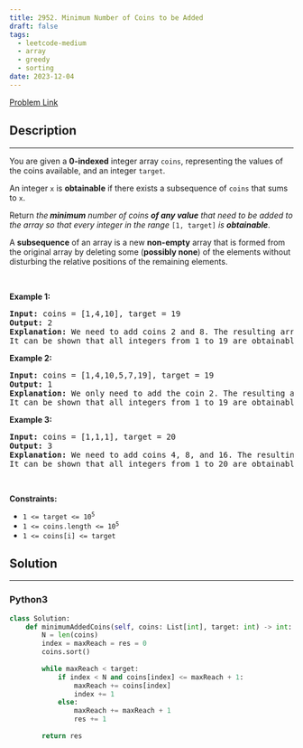 ```yaml
---
title: 2952. Minimum Number of Coins to be Added
draft: false
tags: 
  - leetcode-medium
  - array
  - greedy
  - sorting
date: 2023-12-04
---
```


[Problem Link](https://leetcode.com/problems/minimum-number-of-coins-to-be-added/)

## Description

---
<p>You are given a <strong>0-indexed</strong> integer array <code>coins</code>, representing the values of the coins available, and an integer <code>target</code>.</p>

<p>An integer <code>x</code> is <strong>obtainable</strong> if there exists a subsequence of <code>coins</code> that sums to <code>x</code>.</p>

<p>Return <em>the<strong> minimum</strong> number of coins <strong>of any value</strong> that need to be added to the array so that every integer in the range</em> <code>[1, target]</code><em> is <strong>obtainable</strong></em>.</p>

<p>A <strong>subsequence</strong> of an array is a new <strong>non-empty</strong> array that is formed from the original array by deleting some (<strong>possibly none</strong>) of the elements without disturbing the relative positions of the remaining elements.</p>

<p>&nbsp;</p>
<p><strong class="example">Example 1:</strong></p>

<pre>
<strong>Input:</strong> coins = [1,4,10], target = 19
<strong>Output:</strong> 2
<strong>Explanation:</strong> We need to add coins 2 and 8. The resulting array will be [1,2,4,8,10].
It can be shown that all integers from 1 to 19 are obtainable from the resulting array, and that 2 is the minimum number of coins that need to be added to the array. 
</pre>

<p><strong class="example">Example 2:</strong></p>

<pre>
<strong>Input:</strong> coins = [1,4,10,5,7,19], target = 19
<strong>Output:</strong> 1
<strong>Explanation:</strong> We only need to add the coin 2. The resulting array will be [1,2,4,5,7,10,19].
It can be shown that all integers from 1 to 19 are obtainable from the resulting array, and that 1 is the minimum number of coins that need to be added to the array. 
</pre>

<p><strong class="example">Example 3:</strong></p>

<pre>
<strong>Input:</strong> coins = [1,1,1], target = 20
<strong>Output:</strong> 3
<strong>Explanation:</strong> We need to add coins 4, 8, and 16. The resulting array will be [1,1,1,4,8,16].
It can be shown that all integers from 1 to 20 are obtainable from the resulting array, and that 3 is the minimum number of coins that need to be added to the array.
</pre>

<p>&nbsp;</p>
<p><strong>Constraints:</strong></p>

<ul>
	<li><code>1 &lt;= target &lt;= 10<sup>5</sup></code></li>
	<li><code>1 &lt;= coins.length &lt;= 10<sup>5</sup></code></li>
	<li><code>1 &lt;= coins[i] &lt;= target</code></li>
</ul>


## Solution

---
### Python3
``` py title='minimum-number-of-coins-to-be-added'
class Solution:
    def minimumAddedCoins(self, coins: List[int], target: int) -> int:
        N = len(coins)
        index = maxReach = res = 0
        coins.sort()
        
        while maxReach < target:
            if index < N and coins[index] <= maxReach + 1:
                maxReach += coins[index]
                index += 1
            else:
                maxReach += maxReach + 1
                res += 1
        
        return res
```

